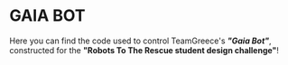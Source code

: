# GAIA BOT
Here you can find the code used to control TeamGreece's __*"Gaia Bot"*__, constructed for the __"Robots To The Rescue student design challenge"__!  

